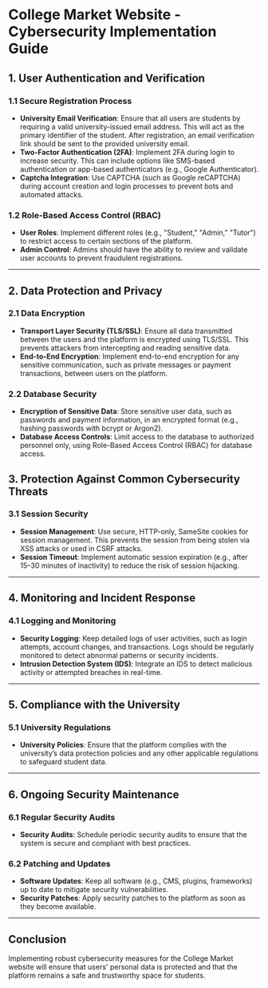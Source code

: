 # College Market Website - Cybersecurity Implementation Guide

## 1. User Authentication and Verification

### 1.1 Secure Registration Process
- **University Email Verification**: Ensure that all users are students by requiring a valid university-issued email address. This will act as the primary identifier of the student. After registration, an email verification link should be sent to the provided university email.
- **Two-Factor Authentication (2FA)**: Implement 2FA during login to increase security. This can include options like SMS-based authentication or app-based authenticators (e.g., Google Authenticator).
- **Captcha Integration**: Use CAPTCHA (such as Google reCAPTCHA) during account creation and login processes to prevent bots and automated attacks.

### 1.2 Role-Based Access Control (RBAC)
- **User Roles**: Implement different roles (e.g., "Student," "Admin," "Tutor") to restrict access to certain sections of the platform.
- **Admin Control**: Admins should have the ability to review and validate user accounts to prevent fraudulent registrations.

---

## 2. Data Protection and Privacy

### 2.1 Data Encryption
- **Transport Layer Security (TLS/SSL)**: Ensure all data transmitted between the users and the platform is encrypted using TLS/SSL. This prevents attackers from intercepting and reading sensitive data.
- **End-to-End Encryption**: Implement end-to-end encryption for any sensitive communication, such as private messages or payment transactions, between users on the platform.

### 2.2 Database Security
- **Encryption of Sensitive Data**: Store sensitive user data, such as passwords and payment information, in an encrypted format (e.g., hashing passwords with bcrypt or Argon2).
- **Database Access Controls**: Limit access to the database to authorized personnel only, using Role-Based Access Control (RBAC) for database access.


## 3. Protection Against Common Cybersecurity Threats

### 3.1 Session Security
- **Session Management**: Use secure, HTTP-only, SameSite cookies for session management. This prevents the session from being stolen via XSS attacks or used in CSRF attacks.
- **Session Timeout**: Implement automatic session expiration (e.g., after 15–30 minutes of inactivity) to reduce the risk of session hijacking.

---

## 4. Monitoring and Incident Response

### 4.1 Logging and Monitoring
- **Security Logging**: Keep detailed logs of user activities, such as login attempts, account changes, and transactions. Logs should be regularly monitored to detect abnormal patterns or security incidents.
- **Intrusion Detection System (IDS)**: Integrate an IDS to detect malicious activity or attempted breaches in real-time.
---

## 5. Compliance with the University

### 5.1 University Regulations
- **University Policies**: Ensure that the platform complies with the university’s data protection policies and any other applicable regulations to safeguard student data.

---

## 6. Ongoing Security Maintenance

### 6.1 Regular Security Audits
- **Security Audits**: Schedule periodic security audits to ensure that the system is secure and compliant with best practices.

### 6.2 Patching and Updates
- **Software Updates**: Keep all software (e.g., CMS, plugins, frameworks) up to date to mitigate security vulnerabilities.
- **Security Patches**: Apply security patches to the platform as soon as they become available.

---

## Conclusion
Implementing robust cybersecurity measures for the College Market website will ensure that users' personal data is protected and that the platform remains a safe and trustworthy space for students. 

